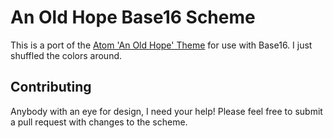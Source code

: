 # An Old Hope Base16 Scheme

This is a port of the [Atom 'An Old Hope' Theme](https://github.com/JesseLeite/an-old-hope-syntax-atom) for use with Base16.  I just shuffled the colors around.

## Contributing

Anybody with an eye for design, I need your help!  Please feel free to submit a pull request with changes to the scheme.
